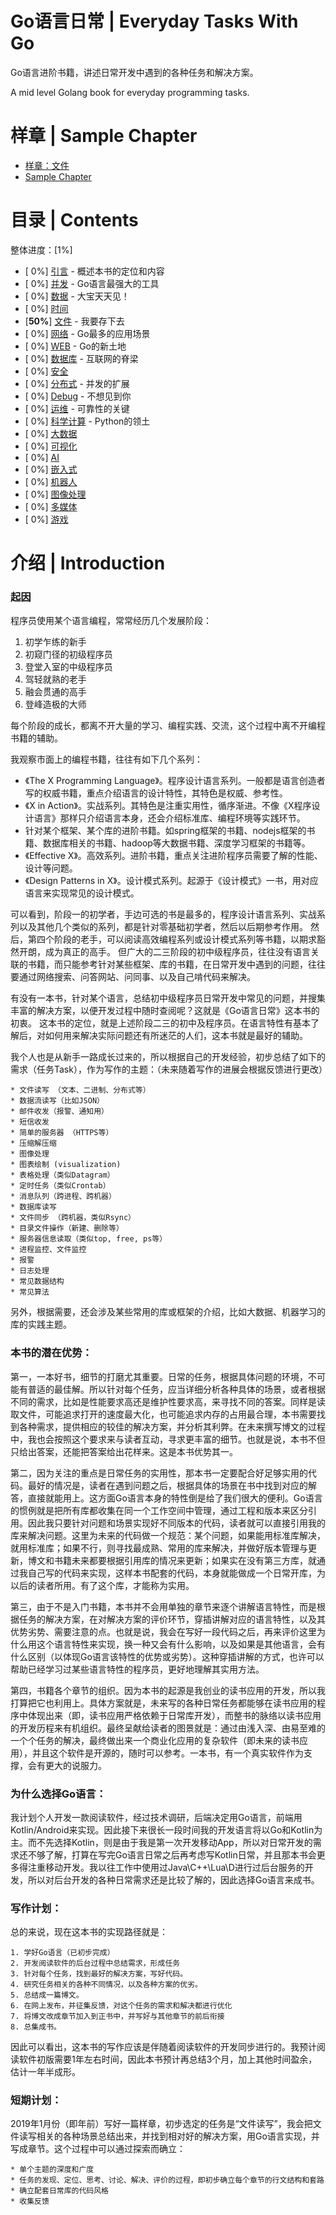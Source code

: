 # Go语言日常 | Everyday Tasks With Go

Go语言进阶书籍，讲述日常开发中遇到的各种任务和解决方案。

A mid level Golang book for everyday programming tasks.

# 样章 | Sample Chapter

- [样章：文件](file.cn.md)
- [Sample Chapter](file.cn.md)


# 目录 | Contents

整体进度：[1%]

- [ 0%] [引言](chapter1.md) - 概述本书的定位和内容
- [ 0%] [并发](concurrency.cn.md) - Go语言最强大的工具
- [ 0%] [数据](data.cn.md) - 大宝天天见！
- [ 0%] [时间](time.cn.md)
- [**50%**] [文件](file.cn.md) - 我要存下去
- [ 0%] [网络](network.cn.md) - Go最多的应用场景
- [ 0%] [WEB](network.cn.md) - Go的新土地
- [ 0%] [数据库](database.cn.md) - 互联网的脊梁
- [ 0%] [安全](security.cn.md)
- [ 0%] [分布式](distributed.cn.md) - 并发的扩展
- [ 0%] [Debug](debug.cn.md) - 不想见到你
- [ 0%] [运维](devops.cn.md) - 可靠性的关键
- [ 0%] [科学计算](scientific.cn.md) - Python的领土
- [ 0%] [大数据](bigdata.cn.md) 
- [ 0%] [可视化](visualization.cn.md)
- [ 0%] [AI](ai.cn.md)
- [ 0%] [嵌入式](embedded.cn.md)
- [ 0%] [机器人](robot.cn.md)
- [ 0%] [图像处理](image.cn.md)
- [ 0%] [多媒体](multimedia.cn.md)
- [ 0%] [游戏](game.cn.md)

# 介绍 | Introduction

### 起因

程序员使用某个语言编程，常常经历几个发展阶段：

1. 初学乍练的新手
1. 初窥门径的初级程序员
1. 登堂入室的中级程序员
1. 驾轻就熟的老手
1. 融会贯通的高手
1. 登峰造极的大师

每个阶段的成长，都离不开大量的学习、编程实践、交流，这个过程中离不开编程书籍的辅助。

我观察市面上的编程书籍，往往有如下几个系列：

- 《The X Programming Language》。程序设计语言系列。一般都是语言创造者写的权威书籍，重点介绍语言的设计特性，其特色是权威、参考性。
- 《X in Action》。实战系列。其特色是注重实用性，循序渐进。不像《X程序设计语言》那样只介绍语言本身，还会介绍标准库、编程环境等实践环节。
- 针对某个框架、某个库的进阶书籍。如spring框架的书籍、nodejs框架的书籍、数据库相关的书籍、hadoop等大数据书籍、深度学习框架的书籍等。
- 《Effective X》。高效系列。进阶书籍，重点关注进阶程序员需要了解的性能、设计等问题。
- 《Design Patterns in X》。设计模式系列。起源于《设计模式》一书，用对应语言来实现常见的设计模式。

可以看到，阶段一的初学者，手边可选的书是最多的，程序设计语言系列、实战系列以及其他几个类似的系列，都是针对零基础初学者，然后以后期参考作用。 然后，第四个阶段的老手，可以阅读高效编程系列或设计模式系列等书籍，以期求豁然开朗，成为真正的高手。 但广大的二三阶段的初中级程序员，往往没有语言关联的书籍，而只能参考针对某些框架、库的书籍，在日常开发中遇到的问题，往往要通过网络搜索、问答网站、问同事、以及自己啃代码来解决。

有没有一本书，针对某个语言，总结初中级程序员日常开发中常见的问题，并搜集丰富的解决方案，以便开发过程中随时查阅呢？这就是《Go语言日常》这本书的初衷。 
这本书的定位，就是上述阶段二三的初中及程序员。在语言特性有基本了解后，对如何用来解决实际问题还有所迷茫的人们，这本书就是最好的辅助。

我个人也是从新手一路成长过来的，所以根据自己的开发经验，初步总结了如下的需求（任务Task），作为写作的主题：（未来随着写作的进展会根据反馈进行更改）

	* 文件读写 （文本、二进制、分布式等）
	* 数据流读写（比如JSON）
	* 邮件收发（报警、通知用）
	* 短信收发
	* 简单的服务器 （HTTPS等）
	* 压缩解压缩
	* 图像处理
	* 图表绘制 (visualization)
	* 表格处理（类似Datagram）
	* 定时任务（类似Crontab）
	* 消息队列（跨进程、跨机器）
	* 数据库读写
	* 文件同步 （跨机器，类似Rsync）
	* 目录文件操作（新建、删除等）
	* 服务器信息读取（类似top, free, ps等）
	* 进程监控、文件监控
	* 报警
	* 日志处理
	* 常见数据结构
	* 常见算法

另外，根据需要，还会涉及某些常用的库或框架的介绍，比如大数据、机器学习的库的实践主题。


### 本书的潜在优势：

第一，一本好书，细节的打磨尤其重要。日常的任务，根据具体问题的环境，不可能有普适的最佳解。所以针对每个任务，应当详细分析各种具体的场景，或者根据不同的需求，比如是性能要求高还是维护性要求高，来寻找不同的答案。同样是读取文件，可能追求打开的速度最大化，也可能追求内存的占用最合理，本书需要找到各种需求，提供相应的较佳的解决方案，并分析其利弊。在未来撰写博文的过程中，我也会按照这个要求来与读者互动，寻求更丰富的细节。也就是说，本书不但只给出答案，还能把答案给出花样来。这是本书优势其一。

第二，因为关注的重点是日常任务的实用性，那本书一定要配合好足够实用的代码。最好的情况是，读者在遇到问题之后，根据具体的场景在书中找到对应的解答，直接就能用上。这方面Go语言本身的特性倒是给了我们很大的便利。Go语言的惯例就是把所有库都收集在同一个工作空间中管理，通过工程和版本来区分引用。因此我只要针对问题和场景实现好不同版本的代码，读者就可以直接引用我的库来解决问题。这里为未来的代码做一个规范：某个问题，如果能用标准库解决，就用标准库；如果不行，则寻找最成熟、常用的库来解决，并做好版本管理与更新，博文和书籍未来都要根据引用库的情况来更新；如果实在没有第三方库，就通过我自己写的代码来实现，这样本书配套的代码，本身就能做成一个日常开库，为以后的读者所用。有了这个库，才能称为实用。

第三，由于不是入门书籍，本书并不会用单独的章节来逐个讲解语言特性，而是根据任务的解决方案，在对解决方案的评价环节，穿插讲解对应的语言特性，以及其优势劣势、需要注意的点。也就是说，我会在写好一段代码之后，再来评价这里为什么用这个语言特性来实现，换一种又会有什么影响，以及如果是其他语言，会有什么区别（以体现Go语言该特性的优势或劣势）。这种穿插讲解的方式，也许可以帮助已经学习过某些语言特性的程序员，更好地理解其实用方法。

第四，书籍各个章节的组织。因为本书的起源是我创业的读书应用的开发，所以我打算把它也利用上。具体方案就是，未来写的各种日常任务都能够在读书应用的程序中体现出来（即，读书应用严格依赖于日常库开发），而整书的脉络以读书应用的开发历程来有机组织。最终呈献给读者的图景就是：通过由浅入深、由易至难的一个个任务的解决，最终做出来一个商业化应用的复杂软件（即未来的读书应用），并且这个软件是开源的，随时可以参考。一本书，有一个真实软件作为支撑，会有更大的说服力。

### 为什么选择Go语言：

我计划个人开发一款阅读软件，经过技术调研，后端决定用Go语言，前端用Kotlin/Android来实现。因此接下来很长一段时间我的开发语言将以Go和Kotlin为主。而不先选择Kotlin，则是由于我是第一次开发移动App，所以对日常开发的需求还不够了解，打算在写完Go语言日常之后再考虑写Kotlin日常，并且那本书会更多得注重移动开发。我以往工作中使用过Java\C++\Lua\D进行过后台服务的开发，所以对后台开发的各种日常需求还是比较了解的，因此选择Go语言来成书。

### 写作计划：

总的来说，现在这本书的实现路径就是：

	1. 学好Go语言（已初步完成）
	2. 开发阅读软件的后台过程中总结需求，形成任务
	3. 针对每个任务，找到最好的解决方案，写好代码。
	4. 研究任务相关的各种不同情况，以及各种方案的优劣。
	5. 总结成一篇博文。
	6. 在网上发布，并征集反馈，对这个任务的需求和解决都进行优化 
	7. 将博文改成章节加入到正书中，并写好与其他章节的前后衔接
	8. 总集成书。

因此可以看出，这本书的写作应该是伴随着阅读软件的开发同步进行的。我预计阅读软件初版需要1年左右时间，因此本书预计再总结3个月，加上其他时间盈余，估计一年半成形。

### 短期计划：

2019年1月份（即年前）写好一篇样章，初步选定的任务是“文件读写”，我会把文件读写相关的各种场景总结出来，并找到相对好的解决方案，用Go语言实现，并写成章节。这个过程中可以通过探索而确立：

	* 单个主题的深度和广度
	* 任务的发现、定位、思考、讨论、解决、评价的过程，即初步确立每个章节的行文结构和套路
	* 确立配套日常库的代码风格
	* 收集反馈